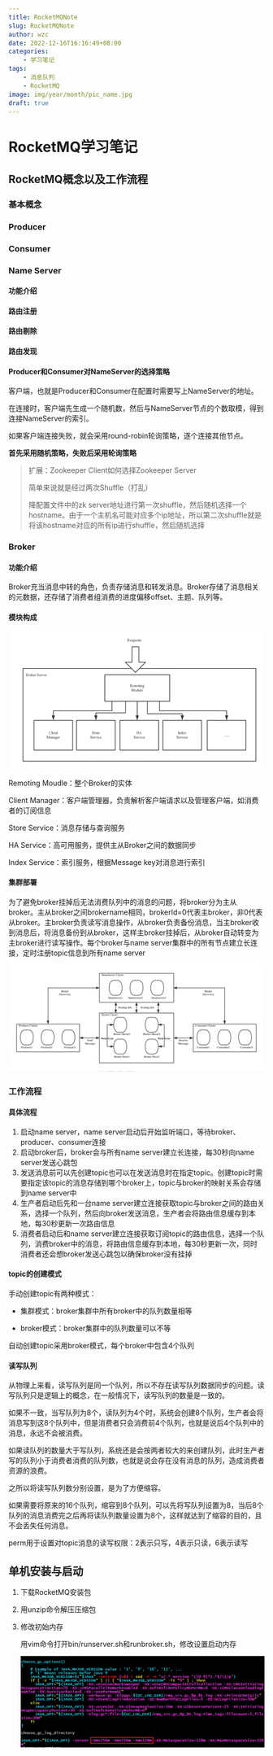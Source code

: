 ```yaml
---
title: RocketMQNote
slug: RocketMQNote
author: wzc
date: 2022-12-16T16:16:49+08:00
categories: 
    - 学习笔记
tags: 
    - 消息队列
    - RocketMQ
image: img/year/month/pic_name.jpg
draft: true
---
```


# RocketMQ学习笔记

## RocketMQ概念以及工作流程

### 基本概念

### Producer

### Consumer

### Name Server

#### 功能介绍

#### 路由注册

#### 路由剔除

#### 路由发现

#### Producer和Consumer对NameServer的选择策略

客户端，也就是Producer和Consumer在配置时需要写上NameServer的地址。

在连接时，客户端先生成一个随机数，然后与NameServer节点的个数取模，得到连接NameServer的索引。

如果客户端连接失败，就会采用round-robin轮询策略，逐个连接其他节点。

**首先采用随机策略，失败后采用轮询策略**

> 扩展：Zookeeper Client如何选择Zookeeper Server
>
> 简单来说就是经过两次Shuffle（打乱）
>
> 降配置文件中的zk server地址进行第一次shuffle，然后随机选择一个hostname。由于一个主机名可能对应多个ip地址，所以第二次shuffle就是将该hostname对应的所有ip进行shuffle，然后随机选择

### Broker

#### 功能介绍

Broker充当消息中转的角色，负责存储消息和转发消息。Broker存储了消息相关的元数据，还存储了消费者组消费的进度偏移offset、主题、队列等。

#### 模块构成

![image-20221216171846555](image/image-20221216171846555.png)

Remoting Moudle：整个Broker的实体

Client Manager：客户端管理器，负责解析客户端请求以及管理客户端，如消费者的订阅信息

Store Service：消息存储与查询服务

HA Service：高可用服务，提供主从Broker之间的数据同步

Index Service：索引服务，根据Message key对消息进行索引

#### 集群部署

为了避免broker挂掉后无法消费队列中的消息的问题，将broker分为主从broker。主从broker之间brokername相同，brokerId=0代表主broker，非0代表从broker。主broker负责读写消息操作，从broker负责备份消息，当主broker收到消息后，将消息备份到从broker，这样主broker挂掉后，从broker自动转变为主broker进行读写操作。每个broker与name server集群中的所有节点建立长连接，定时注册topic信息到所有name server

![image-20221216181038400](image/image-20221216181038400.png)



### 工作流程

#### 具体流程

1. 启动name server，name server启动后开始监听端口，等待broker、producer、consumer连接
2. 启动broker后，broker会与所有name server建立长连接，每30秒向name server发送心跳包
3. 发送消息前可以先创建topic也可以在发送消息时在指定topic。创建topic时需要指定该topic的消息存储到哪个broker上，topic与broker的映射关系会存储到name server中
4. 生产者启动后先和一台name server建立连接获取topic与broker之间的路由关系，选择一个队列，然后向broker发送消息，生产者会将路由信息缓存到本地，每30秒更新一次路由信息
5. 消费者启动后和name server建立连接获取订阅topic的路由信息，选择一个队列，消费broker中的消息，将路由信息缓存到本地，每30秒更新一次，同时消费者还会想broker发送心跳包以确保broker没有挂掉

#### topic的创建模式

手动创建topic有两种模式：

- 集群模式：broker集群中所有broker中的队列数量相等

- broker模式：broker集群中的队列数量可以不等

自动创建topic采用broker模式，每个broker中包含4个队列

#### 读写队列

从物理上来看，读写队列是同一个队列，所以不存在读写队列数据同步的问题。读写队列只是逻辑上的概念，在一般情况下，读写队列的数量是一致的。

如果不一致，当写队列为8个，读队列为4个时，系统会创建8个队列，生产者会将消息写到这8个队列中，但是消费者只会消费前4个队列，也就是说后4个队列中的消息，永远不会被消费。

如果读队列的数量大于写队列，系统还是会按两者较大的来创建队列，此时生产者写的队列小于消费者消费的队列数，也就是说会存在没有消息的队列，造成消费者资源的浪费。

之所以将读写队列数分别设置，是为了方便缩容。

如果需要将原来的16个队列，缩容到8个队列，可以先将写队列设置为8，当后8个队列的消息消费完之后再将读队列数量设置为8个，这样就达到了缩容的目的，且不会丢失任何消息。

perm用于设置对topic消息的读写权限：2表示只写，4表示只读，6表示读写

## 单机安装与启动

1. 下载RocketMQ安装包

2. 用unzip命令解压压缩包

3. 修改初始内存

    用vim命令打开bin/runserver.sh和runbroker.sh，修改设置启动内存

    ![image-20221219151821961](image/image-20221219151821961.png)

    

